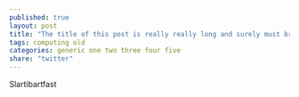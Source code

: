 ```yaml
---
published: true
layout: post
title: "The title of this post is really really long and surely must break the twitter 140 character rule? The title of this post is really really long and surely must break the twitter 140 character rule?"
tags: computing old
categories: generic one two three four five
share: "twitter"
---
```


<div class="toc"></div>
Slartibartfast
